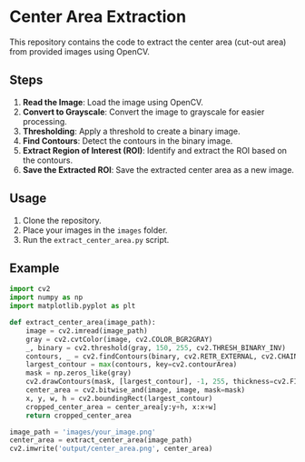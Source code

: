 # Center Area Extraction

This repository contains the code to extract the center area (cut-out area) from provided images using OpenCV.

## Steps
1. **Read the Image**: Load the image using OpenCV.
2. **Convert to Grayscale**: Convert the image to grayscale for easier processing.
3. **Thresholding**: Apply a threshold to create a binary image.
4. **Find Contours**: Detect the contours in the binary image.
5. **Extract Region of Interest (ROI)**: Identify and extract the ROI based on the contours.
6. **Save the Extracted ROI**: Save the extracted center area as a new image.

## Usage
1. Clone the repository.
2. Place your images in the `images` folder.
3. Run the `extract_center_area.py` script.

## Example

```python
import cv2
import numpy as np
import matplotlib.pyplot as plt

def extract_center_area(image_path):
    image = cv2.imread(image_path)
    gray = cv2.cvtColor(image, cv2.COLOR_BGR2GRAY)
    _, binary = cv2.threshold(gray, 150, 255, cv2.THRESH_BINARY_INV)
    contours, _ = cv2.findContours(binary, cv2.RETR_EXTERNAL, cv2.CHAIN_APPROX_SIMPLE)
    largest_contour = max(contours, key=cv2.contourArea)
    mask = np.zeros_like(gray)
    cv2.drawContours(mask, [largest_contour], -1, 255, thickness=cv2.FILLED)
    center_area = cv2.bitwise_and(image, image, mask=mask)
    x, y, w, h = cv2.boundingRect(largest_contour)
    cropped_center_area = center_area[y:y+h, x:x+w]
    return cropped_center_area

image_path = 'images/your_image.png'
center_area = extract_center_area(image_path)
cv2.imwrite('output/center_area.png', center_area)
